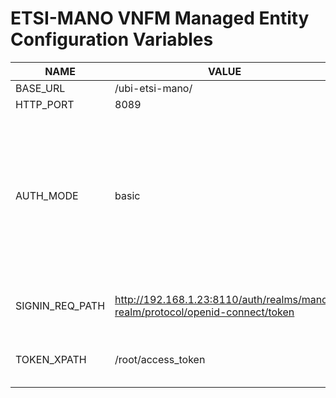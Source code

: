 # ETSI-MANO VNFM Managed Entity Configuration Variables

| NAME | VALUE | DESCRIPTION | REQUIRED |
| ------ | ------ | ------ | ------ |
| BASE_URL | /ubi-etsi-mano/ | |Yes |
| HTTP_PORT | 8089 | |Yes |
| AUTH_MODE | basic | Two possible values: 'basic' or 'oauth_v2'. If 'oauth_v2' set as value, 'SIGNIN_REQ_PAH' and 'TOKEN_XPATH' configuration variables must be added as well (as in the next two rows). | Yes |
| SIGNIN_REQ_PATH | http://192.168.1.23:8110/auth/realms/mano-realm/protocol/openid-connect/token  | Keycloak server URL allows to get the NFVO authentication. | No (basic), Yes (oauth_v2)|
| TOKEN_XPATH | /root/access_token | | No (basic), Yes (oauth_v2)|

